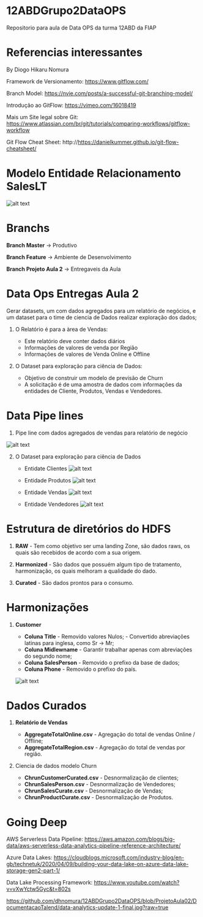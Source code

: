 # 12ABDGrupo2DataOPS
Repositorio para aula de Data OPS da turma 12ABD da FIAP

# Referencias interessantes

By Diogo Hikaru Nomura

Framework de Versionamento: https://www.gitflow.com/

Branch Model: https://nvie.com/posts/a-successful-git-branching-model/

Introdução ao GitFlow: https://vimeo.com/16018419

Mais um Site legal sobre Git: https://www.atlassian.com/br/git/tutorials/comparing-workflows/gitflow-workflow

Git Flow Cheat Sheet: http://https://danielkummer.github.io/git-flow-cheatsheet/

# Modelo Entidade Relacionamento SalesLT

![alt text](https://github.com/dhnomura/12ABDGrupo2DataOPS/blob/main/assessment/SalesLT_ER.png?raw=true_)

# Branchs

**Branch Master** -> Produtivo

**Branch Feature** -> Ambiente de Desenvolvimento

**Branch Projeto Aula 2** -> Entregaveis da Aula

# Data Ops Entregas Aula 2

Gerar datasets, um com dados agregados para um relatório de negócios, e um dataset para o time de ciencia de Dados realizar exploração dos dados;

1. O Relatório é para a àrea de Vendas:
	-	Este relatório deve conter dados diários
	-	Informações de valores de venda por Região
	-	Informações de valores de Venda Online e Offline

2. O Dataset para exploração para ciência de Dados:
	-	Objetivo de construir um modelo de previsão de Churn
	-	A solicitação é de uma amostra de dados com informações da entidades de Cliente, Produtos, Vendas e Vendedores.

# Data Pipe lines

1. Pipe line com dados agregados de vendas para relatório de negócio

![alt text](https://github.com/dhnomura/12ABDGrupo2DataOPS/blob/ProjetoAula02/DocumentacaoTalend/RelatorioVendas.PNG)

2. O Dataset para exploração para ciência de Dados

	-	Entidate Clientes
		![alt text](https://github.com/dhnomura/12ABDGrupo2DataOPS/blob/ProjetoAula02/DocumentacaoTalend/IngestaoCustomer.PNG?raw=true)

	-	Entidade Produtos
		![alt text](https://github.com/dhnomura/12ABDGrupo2DataOPS/blob/ProjetoAula02/DocumentacaoTalend/IngestaoProduto.PNG?raw=true)

	-	Entidade Vendas
		![alt text](https://github.com/dhnomura/12ABDGrupo2DataOPS/blob/ProjetoAula02/DocumentacaoTalend/IngestaoSales.PNG?raw=true)

	-	Entidade Vendedores
		![alt text](https://github.com/dhnomura/12ABDGrupo2DataOPS/blob/ProjetoAula02/DocumentacaoTalend/IngestaoSalesPerson.PNG?raw=true)

# Estrutura de diretórios do HDFS

1. **RAW** - Tem como objetivo ser uma landing Zone, são dados raws, os quais são recebidos de acordo com a sua origem.

2. **Harmonized** - São dados que possuém algum tipo de tratamento, harmonização, os quais melhoram a qualidade do dado.

3. **Curated** - São dados prontos para o consumo.

# Harmonizações

1.	**Customer**
	-	**Coluna Title** 		- Removido valores Nulos;
					 		- Convertido abreviações latinas para inglesa, como Sr -> Mr;
	-	**Coluna Midlewname**	- Garantir trabalhar apenas com abreviações do segundo nome;	
	-	**Coluna SalesPerson**	- Removido o prefixo da base de dados;
	-	**Coluna Phone**		- Removido o prefixo do país.

	![alt text](https://github.com/dhnomura/12ABDGrupo2DataOPS/blob/ProjetoAula02/DocumentacaoTalend/CustomerHarmonized.PNG?raw=true)

# Dados Curados

1.	**Relatório de Vendas**
	-	**AggregateTotalOnline<date>.csv**	- Agregação do total de vendas Online / Offline;
	-	**AggregateTotalRegion<date>.csv**  - Agregação do total de vendas por região.

2. 	Ciencia de dados modelo Churn
	-	**ChrunCustomerCurated<date>.csv** 	- Desnormalização de clientes;
	-	**ChrunSalesPerson<date>.csv**		- Desnormalização de Vendedores;
	-	**ChrunSalesCurate<date>.csv**		- Desnormalização de Vendas;
	-	**ChrunProductCurate<date>.csv**	- Desnormalização de Produtos.

# Going Deep

AWS Serverless Data Pipeline: https://aws.amazon.com/blogs/big-data/aws-serverless-data-analytics-pipeline-reference-architecture/

Azure Data Lakes: https://cloudblogs.microsoft.com/industry-blog/en-gb/technetuk/2020/04/09/building-your-data-lake-on-azure-data-lake-storage-gen2-part-1/

Data Lake Processing Framework: https://www.youtube.com/watch?v=vXwYctw5Gyc&t=802s

https://github.com/dhnomura/12ABDGrupo2DataOPS/blob/ProjetoAula02/DocumentacaoTalend/data-analytics-update-1-final.jpg?raw=true
